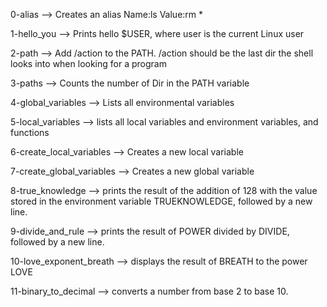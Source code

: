 0-alias --> Creates an alias Name:ls Value:rm *

1-hello_you --> Prints hello $USER, where user is the current Linux user

2-path --> Add /action to the PATH. /action should be the last dir the shell looks into when looking for a program

3-paths --> Counts the number of Dir in the PATH variable

4-global_variables --> Lists all environmental variables

5-local_variables --> lists all local variables and environment variables, and functions

6-create_local_variables --> Creates a new local variable

7-create_global_variables --> Creates a new global variable

8-true_knowledge --> prints the result of the addition of 128 with the value stored in the environment variable TRUEKNOWLEDGE, followed by a new line.

9-divide_and_rule --> prints the result of POWER divided by DIVIDE, followed by a new line.

10-love_exponent_breath --> displays the result of BREATH to the power LOVE

11-binary_to_decimal -->  converts a number from base 2 to base 10.
